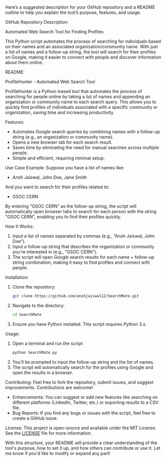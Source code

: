 Here’s a suggested description for your GitHub repository and a README outline to help you explain the tool’s purpose, features, and usage.



 GitHub Repository Description:

Automated Web Search Tool for Finding Profiles

This Python script automates the process of searching for individuals based on their names and an associated organization/community name. With just a list of names and a follow-up string, the tool will search for their profiles on Google, making it easier to connect with people and discover information about them online.



 README:

 ProfileHunter - Automated Web Search Tool

ProfileHunter is a Python-based tool that automates the process of searching for people online by taking a list of names and appending an organization or community name to each search query. This allows you to quickly find profiles of individuals associated with a specific community or organization, saving time and increasing productivity.



 Features:
- Automates Google search queries by combining names with a follow-up string (e.g., an organization or community name).
- Opens a new browser tab for each search result.
- Saves time by eliminating the need for manual searches across multiple people.
- Simple and efficient, requiring minimal setup.



 Use Case Example:
Suppose you have a list of names like:
- Ansh Jaiswal, John Doe, Jane Smith

And you want to search for their profiles related to:
- GSOC CERN

By entering "GSOC CERN" as the follow-up string, the script will automatically open browser tabs to search for each person with the string "GSOC CERN", enabling you to find their profiles quickly.



 How It Works:
1. Input a list of names separated by commas (e.g., "Ansh Jaiswal, John Doe").
2. Input a follow-up string that describes the organization or community you're interested in (e.g., "GSOC CERN").
3. The script will open Google search results for each name + follow-up string combination, making it easy to find profiles and connect with people.



 Installation:
1. Clone the repository:
   ```bash
   git clone https://github.com/anshjaiswal12/SearchMate.git
   ```
2. Navigate to the directory:
   ```bash
   cd SearchMate
   ```
3. Ensure you have Python installed. This script requires Python 3.x.



 Usage:
1. Open a terminal and run the script:
   ```bash
   python SearchMate.py
   ```
2. You’ll be prompted to input the follow-up string and the list of names.
3. The script will automatically search for the profiles using Google and open the results in a browser.



 Contributing:
Feel free to fork the repository, submit issues, and suggest improvements. Contributions are welcome!

- Enhancements: You can suggest or add new features like searching on different platforms (LinkedIn, Twitter, etc.) or exporting results to a CSV file.
- Bug Reports: If you find any bugs or issues with the script, feel free to create a GitHub issue.



 License:
This project is open-source and available under the MIT License. See the [LICENSE](LICENSE) file for more information.



With this structure, your README will provide a clear understanding of the tool's purpose, how to set it up, and how others can contribute or use it. Let me know if you'd like to modify or expand any part!
